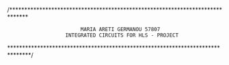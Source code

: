 /******************************************************************************

                            MARIA ARETI GERMANOU 57807
                       INTEGRATED CIRCUITS FOR HLS - PROJECT

*******************************************************************************/
